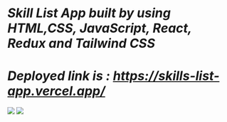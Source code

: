 <i><h1>Skill List App built by using HTML,CSS, JavaScript, React, Redux and Tailwind CSS</h1></i>
<i><h1>Deployed link is : https://skills-list-app.vercel.app/</h1></i>
<img src="https://user-images.githubusercontent.com/97445870/193394198-8f590d87-01a3-4d7c-9707-9960676ff3db.png"/>
<img src="https://user-images.githubusercontent.com/97445870/193394200-c8f99a59-6336-49ec-90c3-cdac978179b9.png"/>
